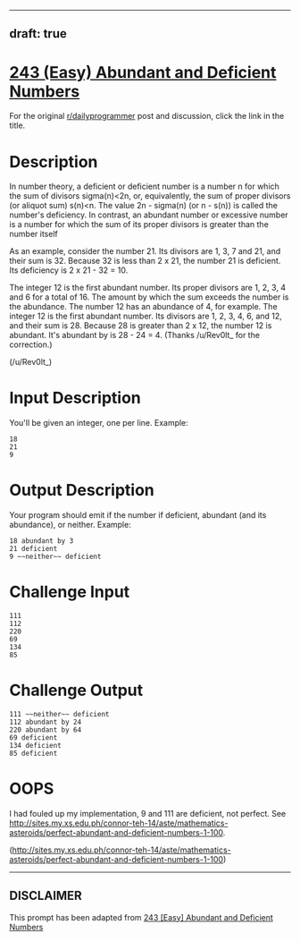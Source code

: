 ---
draft: true
----

# [243 (Easy) Abundant and Deficient Numbers](https://www.reddit.com/r/dailyprogrammer/comments/3uuhdk/20151130_challenge_243_easy_abundant_and/)

For the original [r/dailyprogrammer](https://www.reddit.com/r/dailyprogrammer/) post and discussion, click the link in the title.

# Description
In number theory, a deficient or deficient number is a number n for which the sum of divisors sigma(n)<2n, or, equivalently, the sum of proper divisors (or aliquot sum) s(n)<n. The value 2n - sigma(n) (or n - s(n)) is called the number's deficiency. In contrast, an abundant number or excessive number is a number for which the sum of its proper divisors is greater than the number itself

As an example, consider the number 21. Its divisors are 1, 3, 7 and 21, and their sum is 32. Because 32 is less than 2 x 21, the number 21 is deficient. Its deficiency is 2 x 21 - 32 = 10.

The integer 12 is the first abundant number. Its proper divisors are 1, 2, 3, 4 and 6 for a total of 16. The amount by which the sum exceeds the number is the abundance. The number 12 has an abundance of 4, for example. The integer 12 is the first abundant number. Its divisors are 1, 2, 3, 4, 6, and 12, and their sum is 28. Because 28 is greater than 2 x 12, the number 12 is abundant. It's abundant by is 28 - 24 = 4. (Thanks /u/Rev0lt_ for the correction.)

(/u/Rev0lt_)
# Input Description
You'll be given an integer, one per line. Example:


```
18
21
9
```
# Output Description
Your program should emit if the number if deficient, abundant (and its abundance), or neither. Example:


```
18 abundant by 3
21 deficient
9 ~~neither~~ deficient
```
# Challenge Input

```
111  
112 
220 
69 
134 
85
```
# Challenge Output

```
111 ~~neither~~ deficient 
112 abundant by 24
220 abundant by 64
69 deficient
134 deficient
85 deficient
```
# OOPS
I had fouled up my implementation, 9 and 111 are deficient, not perfect. See http://sites.my.xs.edu.ph/connor-teh-14/aste/mathematics-asteroids/perfect-abundant-and-deficient-numbers-1-100. 

(http://sites.my.xs.edu.ph/connor-teh-14/aste/mathematics-asteroids/perfect-abundant-and-deficient-numbers-1-100)

----
## **DISCLAIMER**
This prompt has been adapted from [243 [Easy] Abundant and Deficient Numbers](https://www.reddit.com/r/dailyprogrammer/comments/3uuhdk/20151130_challenge_243_easy_abundant_and/
)
